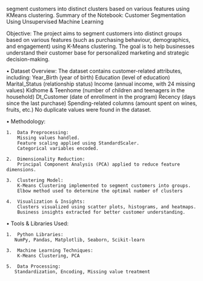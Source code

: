 
segment customers into distinct clusters based on various features using KMeans clustering.
Summary of the Notebook: Customer Segmentation Using Unsupervised Machine Learning  

Objective: The project aims to segment customers into distinct groups based on various features (such as purchasing behaviour, demographics, and engagement) using K-Means clustering. The goal is to help businesses understand their customer base for personalized marketing and strategic decision-making.


•	Dataset Overview: The dataset contains customer-related attributes, including:
Year_Birth (year of birth)
Education (level of education)
Marital_Status (relationship status)
Income (annual income, with 24 missing values)
Kidhome & Teenhome (number of children and teenagers in the household)
Dt_Customer (date of enrollment in the program)
Recency (days since the last purchase)
Spending-related columns (amount spent on wines, fruits, etc.)
No duplicate values were found in the dataset.



•	Methodology: 

	1.	Data Preprocessing:
		Missing values handled.
		Feature scaling applied using StandardScaler.
		Categorical variables encoded.
  
	2.	Dimensionality Reduction:
		Principal Component Analysis (PCA) applied to reduce feature dimensions.
  
	3.	Clustering Model:
		K-Means Clustering implemented to segment customers into groups.
		Elbow method used to determine the optimal number of clusters
  
	4.	Visualization & Insights:
		Clusters visualized using scatter plots, histograms, and heatmaps.
		Business insights extracted for better customer understanding.



•	Tools & Libraries Used: 

	1.	Python Libraries:
	   NumPy, Pandas, Matplotlib, Seaborn, Scikit-learn
	
	3.	Machine Learning Techniques:
	    K-Means Clustering, PCA
	
	5.	Data Processing:
	   Standardization, Encoding, Missing value treatment

